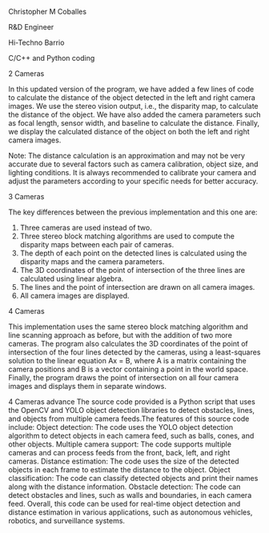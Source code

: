 Christopher M Coballes

R&D Engineer 

Hi-Techno Barrio

C/C++ and Python coding






2 Cameras

In this updated version of the program, we have added a few lines of code to calculate the distance of the object detected in the left and right camera images. We use the stereo vision output, i.e., the disparity map, to calculate the distance of the object. We have also added the camera parameters such as focal length, sensor width, and baseline to calculate the distance. Finally, we display the calculated distance of the object on both the left and right camera images.

Note: The distance calculation is an approximation and may not be very accurate due to several factors such as camera calibration, object size, and lighting conditions. It is always recommended to calibrate your camera and adjust the parameters according to your specific needs for better accuracy.


3 Cameras

The key differences between the previous implementation and this one are:

1. Three cameras are used instead of two.
2. Three stereo block matching algorithms are used to compute the disparity maps between each pair of cameras.
3. The depth of each point on the detected lines is calculated using the disparity maps and the camera parameters.
4. The 3D coordinates of the point of intersection of the three lines are calculated using linear algebra.
5. The lines and the point of intersection are drawn on all camera images.
6. All camera images are displayed.

4 Cameras

This implementation uses the same stereo block matching algorithm and line scanning approach as before, but with the addition of two more cameras. The program also calculates the 3D coordinates of the point of intersection of the four lines detected by the cameras, using a least-squares solution to the linear equation Ax = B, where A is a matrix containing the camera positions and B is a vector containing a point in the world space. Finally, the program draws the point of intersection on all four camera images and displays them in separate windows.

4 Cameras advance
The source code provided is a Python script that uses the OpenCV and YOLO object detection libraries to detect obstacles, lines, and objects from multiple camera feeds.The features of this source code include:
Object detection: The code uses the YOLO object detection algorithm to detect objects in each camera feed, such as balls, cones, and other objects.
Multiple camera support: The code supports multiple cameras and can process feeds from the front, back, left, and right cameras.
Distance estimation: The code uses the size of the detected objects in each frame to estimate the distance to the object.
Object classification: The code can classify detected objects and print their names along with the distance information.
Obstacle detection: The code can detect obstacles and lines, such as walls and boundaries, in each camera feed.
Overall, this code can be used for real-time object detection and distance estimation in various applications, such as autonomous vehicles, robotics, and 
surveillance systems.



